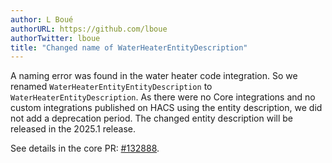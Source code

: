 ```yaml
---
author: L Boué
authorURL: https://github.com/lboue
authorTwitter: lboue
title: "Changed name of WaterHeaterEntityDescription"
---
```


A naming error was found in the water heater code integration. So we renamed `WaterHeaterEntityEntityDescription` to `WaterHeaterEntityDescription`.
As there were no Core integrations and no custom integrations published on HACS using the entity description, we did not add a deprecation period. The changed entity description will be released in the 2025.1 release.

See details in the core PR: [#132888](https://github.com/home-assistant/core/pull/132888).
